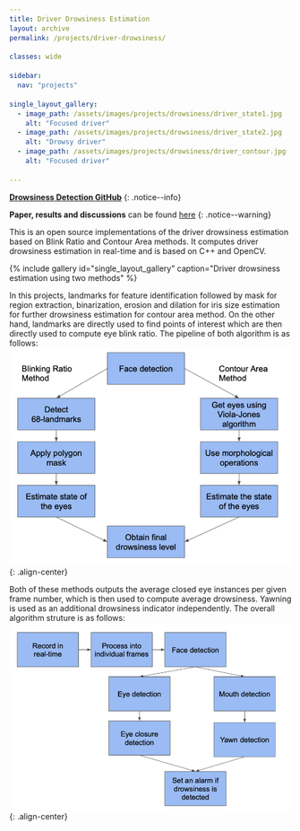 ```yaml
---
title: Driver Drowsiness Estimation
layout: archive
permalink: /projects/driver-drowsiness/

classes: wide

sidebar:
  nav: "projects"

single_layout_gallery:
  - image_path: /assets/images/projects/drowsiness/driver_state1.jpg
    alt: "Focused driver"
  - image_path: /assets/images/projects/drowsiness/driver_state2.jpg
    alt: "Drowsy driver"
  - image_path: /assets/images/projects/drowsiness/driver_contour.jpg
    alt: "Focused driver"

---
```


<i class="fab fa-fw fa-github"></i> [**Drowsiness Detection GitHub**](https://github.com/kurshakuz/drowsiness_detection)
{: .notice--info}

**Paper, results and discussions**  can be found [here](https://github.com/kurshakuz/drowsiness_detection/blob/master/Driver_Drowsiness_Detection.pdf) 
{: .notice--warning}

This is an open source implementations of the driver drowsiness estimation based on Blink Ratio and Contour Area methods. It computes driver drowsiness estimation in real-time and is based on C++ and OpenCV.

{% include gallery id="single_layout_gallery" caption="Driver drowsiness estimation using two methods" %}

In this projects, landmarks for feature identification followed by mask for region extraction, binarization, erosion and dilation for iris size estimation for further drowsiness estimation for contour area method. On the other hand, landmarks are directly used to find points of interest which are then directly used to compute eye blink ratio. The pipeline of both algorithm is as follows:
![](/assets/images/projects/drowsiness/two_methods.png){: .align-center}

Both of these methods outputs the average closed eye instances per given frame number, which is then used to compute average drowsiness. Yawning is used as an additional drowsiness indicator independently. The overall algorithm struture is as follows:
![](/assets/images/projects/drowsiness/Algorithm.png){: .align-center}
